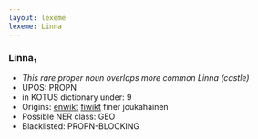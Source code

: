 ```yaml
---
layout: lexeme
lexeme: Linna
---
```


###  Linna₁

* _This rare proper noun overlaps more common *Linna* (castle)_
* UPOS:  PROPN
* in KOTUS dictionary under:  9
* Origins: [enwikt](https://en.wiktionary.org/wiki/Linna) [fiwikt](https://fi.wiktionary.org/wiki/Linna) finer joukahainen 
* Possible NER class:  GEO
* Blacklisted:  PROPN-BLOCKING


